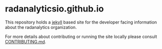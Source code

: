 # radanalyticsio.github.io

This repository holds a [jekyll](https://jekyllrb.com) based site for the
developer facing information about the radanalytics organization.

For more details about contributing or running the site locally please
consult [CONTRIBUTING.md](./CONTRIBUTING.md).

